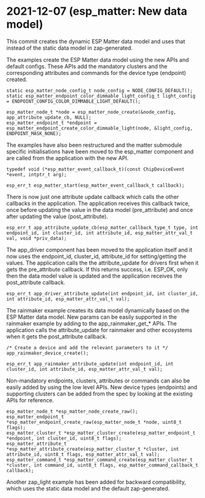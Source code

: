 # 2021-12-07 (esp_matter: New data model)

This commit creates the dynamic ESP Matter data model and uses that instead of the
static data model in zap-generated.

The examples create the ESP Matter data model using the new APIs and default configs.
These APIs add the mandatory clusters and the corresponding attributes and commands for the
device type (endpoint) created.
```
static esp_matter_node_config_t node_config = NODE_CONFIG_DEFAULT();
static esp_matter_endpoint_color_dimmable_light_config_t light_config = ENDPOINT_CONFIG_COLOR_DIMMABLE_LIGHT_DEFAULT();

esp_matter_node_t *node = esp_matter_node_create(&node_config, app_attribute_update_cb, NULL);
esp_matter_endpoint_t *endpoint = esp_matter_endpoint_create_color_dimmable_light(node, &light_config, ENDPOINT_MASK_NONE);
```

The examples have also been restructured and the matter submodule specific initialisations have
been moved to the esp_matter component and are called from the application with the new API.
```
typedef void (*esp_matter_event_callback_t)(const ChipDeviceEvent *event, intptr_t arg);

esp_err_t esp_matter_start(esp_matter_event_callback_t callback);
```

There is now just one attribute update callback which calls the other callbacks in the application.
The application receives this callback twice, once before updating the value in the data model (pre_attribute)
and once after updating the value (post_attribute).
```
esp_err_t app_attribute_update_cb(esp_matter_callback_type_t type, int endpoint_id, int cluster_id, int attribute_id, esp_matter_attr_val_t val, void *priv_data);
```

The app_driver component has been moved to the application itself and it now uses the endpoint_id,
cluster_id, attribute_id for setting/getting the values. The application calls the the attribute_update
for drivers first when it gets the pre_attribute callback. If this returns success, i.e. ESP_OK, only then
the data model value is updated and the application receives the post_attribute callback.
```
esp_err_t app_driver_attribute_update(int endpoint_id, int cluster_id, int attribute_id, esp_matter_attr_val_t val);
```

The rainmaker example creates its data model dynamically based on the ESP Matter data model. New
params can be easily supported in the rainmaker example by adding to the app_rainmaker_get_* APIs.
The application calls the attribute_update for rainmaker and other ecosystems when it gets the post_attribute
callback.
```
/* Create a device and add the relevant parameters to it */
app_rainmaker_device_create();

esp_err_t app_rainmaker_attribute_update(int endpoint_id, int cluster_id, int attribute_id, esp_matter_attr_val_t val);
```

Non-mandatory endpoints, clusters, attributes or commands can also be easily added by using the
low level APIs. New device types (endpoints) and supporting clusters can be added from the spec
by looking at the existing APIs for reference.
```
esp_matter_node_t *esp_matter_node_create_raw();
esp_matter_endpoint_t *esp_matter_endpoint_create_raw(esp_matter_node_t *node, uint8_t flags);
esp_matter_cluster_t *esp_matter_cluster_create(esp_matter_endpoint_t *endpoint, int cluster_id, uint8_t flags);
esp_matter_attribute_t *esp_matter_attribute_create(esp_matter_cluster_t *cluster, int attribute_id, uint8_t flags, esp_matter_attr_val_t val);
esp_matter_command_t *esp_matter_command_create(esp_matter_cluster_t *cluster, int command_id, uint8_t flags, esp_matter_command_callback_t callback);
```

Another zap_light example has been added for backward compatibility, which uses the static data model
and the default zap-generated.
